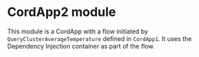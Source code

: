 # CordApp2 module

This module is a CordApp with a flow initiated by `QueryClusterAverageTemperature` defined in `CordApp1`.
It uses the Dependency Injection container as part of the flow.